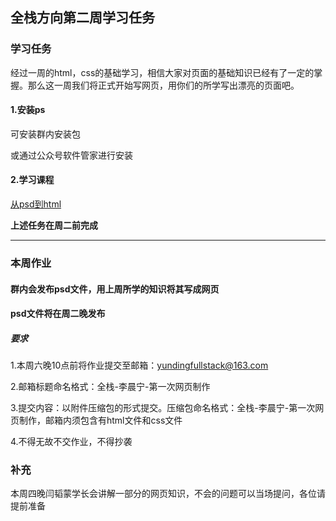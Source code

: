 ## 全栈方向第二周学习任务

### 学习任务

经过一周的html，css的基础学习，相信大家对页面的基础知识已经有了一定的掌握。那么这一周我们将正式开始写网页，用你们的所学写出漂亮的页面吧。

#### 1.安装ps

可安装群内安装包

或通过公众号软件管家进行安装

#### 2.学习课程

[从psd到html](https://www.imooc.com/learn/668)

**上述任务在周二前完成**

------

### 本周作业

#### 群内会发布psd文件，用上周所学的知识将其写成网页

#### psd文件将在周二晚发布

##### 要求

1.本周六晚10点前将作业提交至邮箱：yundingfullstack@163.com

2.邮箱标题命名格式：全栈-李晨宁-第一次网页制作

3.提交内容：以附件压缩包的形式提交。压缩包命名格式：全栈-李晨宁-第一次网页制作，邮箱内须包含有html文件和css文件

4.不得无故不交作业，不得抄袭

### 补充

本周四晚闫韬蒙学长会讲解一部分的网页知识，不会的问题可以当场提问，各位请提前准备